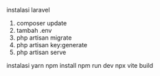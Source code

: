 instalasi laravel
1. composer update
2. tambah .env
3. php artisan migrate
4. php artisan key:generate
5. php artisan serve

instalasi yarn
npm install
npm run dev
npx vite build
